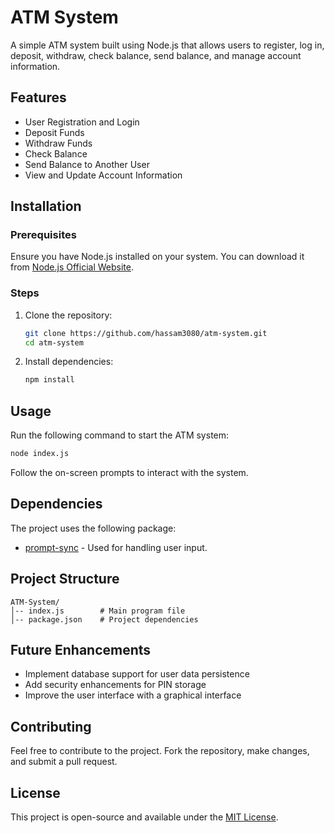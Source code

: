 # ATM System

A simple ATM system built using Node.js that allows users to register, log in, deposit, withdraw, check balance, send balance, and manage account information.

## Features
- User Registration and Login
- Deposit Funds
- Withdraw Funds
- Check Balance
- Send Balance to Another User
- View and Update Account Information

## Installation
### Prerequisites
Ensure you have Node.js installed on your system. You can download it from [Node.js Official Website](https://nodejs.org/).

### Steps
1. Clone the repository:
   ```sh
   git clone https://github.com/hassam3080/atm-system.git
   cd atm-system
   ```
2. Install dependencies:
   ```sh
   npm install
   ```

## Usage
Run the following command to start the ATM system:
```sh
node index.js
```
Follow the on-screen prompts to interact with the system.

## Dependencies
The project uses the following package:
- [prompt-sync](https://www.npmjs.com/package/prompt-sync) - Used for handling user input.

## Project Structure
```
ATM-System/
│-- index.js        # Main program file
│-- package.json    # Project dependencies
```

## Future Enhancements
- Implement database support for user data persistence
- Add security enhancements for PIN storage
- Improve the user interface with a graphical interface

## Contributing
Feel free to contribute to the project. Fork the repository, make changes, and submit a pull request.

## License
This project is open-source and available under the [MIT License](LICENSE).
